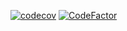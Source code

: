 [![codecov](https://codecov.io/gh/MarkLyck/test-pwa/branch/main/graph/badge.svg?token=G5RYDGL8TI)](https://codecov.io/gh/MarkLyck/test-pwa)
[![CodeFactor](https://www.codefactor.io/repository/github/marklyck/test-pwa/badge)](https://www.codefactor.io/repository/github/marklyck/test-pwa)